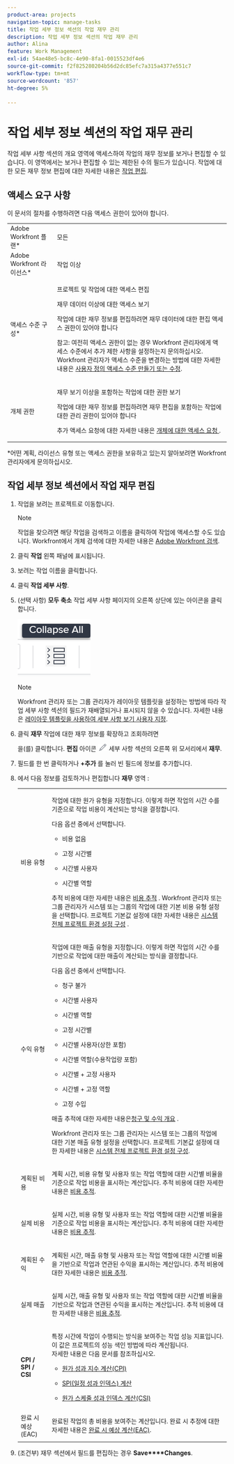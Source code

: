 ```yaml
---
product-area: projects
navigation-topic: manage-tasks
title: 작업 세부 정보 섹션의 작업 재무 관리
description: 작업 세부 정보 섹션의 작업 재무 관리
author: Alina
feature: Work Management
exl-id: 54ae48e5-bc8c-4e90-8fa1-0015523df4e6
source-git-commit: f2f825280204b56d2dc85efc7a315a4377e551c7
workflow-type: tm+mt
source-wordcount: '857'
ht-degree: 5%

---
```


# 작업 세부 정보 섹션의 작업 재무 관리

<!--
<p data-mc-conditions="QuicksilverOrClassic.Draft mode">(NOTE: some of the information (fields) in this article is also in the Edit tasks article; if you need to update one field, to it in both articles)</p>
-->

작업 세부 사항 섹션의 개요 영역에 액세스하여 작업의 재무 정보를 보거나 편집할 수 있습니다. 이 영역에서는 보거나 편집할 수 있는 제한된 수의 필드가 있습니다. 작업에 대한 모든 재무 정보 편집에 대한 자세한 내용은 [작업 편집](../../../manage-work/tasks/manage-tasks/edit-tasks.md).

## 액세스 요구 사항

이 문서의 절차를 수행하려면 다음 액세스 권한이 있어야 합니다.

<table style="table-layout:auto"> 
 <col> 
 <col> 
 <tbody> 
  <tr> 
   <td role="rowheader">Adobe Workfront 플랜*</td> 
   <td> <p>모든</p> </td> 
  </tr> 
  <tr> 
   <td role="rowheader">Adobe Workfront 라이선스*</td> 
   <td> <p>작업 이상</p> </td> 
  </tr> 
  <tr> 
   <td role="rowheader">액세스 수준 구성*</td> 
   <td> <p>프로젝트 및 작업에 대한 액세스 편집</p> <p>재무 데이터 이상에 대한 액세스 보기</p> <p>작업에 대한 재무 정보를 편집하려면 재무 데이터에 대한 편집 액세스 권한이 있어야 합니다</p> <p>참고: 여전히 액세스 권한이 없는 경우 Workfront 관리자에게 액세스 수준에서 추가 제한 사항을 설정하는지 문의하십시오. Workfront 관리자가 액세스 수준을 변경하는 방법에 대한 자세한 내용은 <a href="../../../administration-and-setup/add-users/configure-and-grant-access/create-modify-access-levels.md" class="MCXref xref">사용자 정의 액세스 수준 만들기 또는 수정</a>.</p> </td> 
  </tr> 
  <tr> 
   <td role="rowheader">개체 권한</td> 
   <td> <p>재무 보기 이상을 포함하는 작업에 대한 권한 보기</p> <p>작업에 대한 재무 정보를 편집하려면 재무 편집을 포함하는 작업에 대한 관리 권한이 있어야 합니다</p> <p>추가 액세스 요청에 대한 자세한 내용은 <a href="../../../workfront-basics/grant-and-request-access-to-objects/request-access.md" class="MCXref xref">개체에 대한 액세스 요청 </a>.</p> </td> 
  </tr> 
 </tbody> 
</table>

&#42;어떤 계획, 라이선스 유형 또는 액세스 권한을 보유하고 있는지 알아보려면 Workfront 관리자에게 문의하십시오.

## 작업 세부 정보 섹션에서 작업 재무 편집

1. 작업을 보려는 프로젝트로 이동합니다.

   >[!NOTE]
   >
   >작업을 찾으려면 해당 작업을 검색하고 이름을 클릭하여 작업에 액세스할 수도 있습니다. Workfront에서 개체 검색에 대한 자세한 내용은 [Adobe Workfront 검색](../../../workfront-basics/navigate-workfront/search/search-workfront.md).

1. 클릭 **작업** 왼쪽 패널에 표시됩니다.
1. 보려는 작업 이름을 클릭합니다.
1. 클릭 **작업 세부 사항**.
1. (선택 사항) **모두 축소** 작업 세부 사항 페이지의 오른쪽 상단에 있는 아이콘을 클릭합니다.

   ![](assets/collapse-all-icon-on-details-page.png)

   >[!NOTE]
   >
   >Workfront 관리자 또는 그룹 관리자가 레이아웃 템플릿을 설정하는 방법에 따라 작업 세부 사항 섹션의 필드가 재배열되거나 표시되지 않을 수 있습니다. 자세한 내용은 [레이아웃 템플릿을 사용하여 세부 사항 보기 사용자 지정](../../../administration-and-setup/customize-workfront/use-layout-templates/customize-details-view-layout-template.md).

1. 클릭 **재무** 작업에 대한 재무 정보를 확장하고 조회하려면

   을(를) 클릭합니다. **편집** 아이콘 ![](assets/edit-icon.png) 세부 사항 섹션의 오른쪽 위 모서리에서 **재무**.

1. 필드를 한 번 클릭하거나 **+추가** 를 눌러 빈 필드에 정보를 추가합니다.
1. 에서 다음 정보를 검토하거나 편집합니다 **재무** 영역 :

   <table style="table-layout:auto"> 
    <col> 
    <col> 
    <tbody> 
     <tr> 
      <td role="rowheader">비용 유형</td> 
      <td> <p>작업에 대한 원가 유형을 지정합니다. 이렇게 하면 작업의 시간 수를 기준으로 작업 비용이 계산되는 방식을 결정합니다. </p> <p>다음 옵션 중에서 선택합니다. </p> 
       <ul> 
        <li> <p>비용 없음</p> </li> 
        <li> <p>고정 시간별 </p> </li> 
        <li> <p> 시간별 사용자 </p> </li> 
        <li> <p> 시간별 역할</p> </li> 
       </ul> <p>추적 비용에 대한 자세한 내용은 <a href="../../../manage-work/projects/project-finances/track-costs.md" class="MCXref xref">비용 추적</a> . Workfront 관리자 또는 그룹 관리자가 시스템 또는 그룹의 작업에 대한 기본 비용 유형 설정을 선택합니다. 프로젝트 기본값 설정에 대한 자세한 내용은 <a href="../../../administration-and-setup/set-up-workfront/configure-system-defaults/set-project-preferences.md" class="MCXref xref">시스템 전체 프로젝트 환경 설정 구성</a> .</p> </td> 
     </tr> 
     <tr> 
      <td role="rowheader">수익 유형</td> 
      <td> <p>작업에 대한 매출 유형을 지정합니다. 이렇게 하면 작업의 시간 수를 기반으로 작업에 대한 매출이 계산되는 방식을 결정합니다. </p> <p>다음 옵션 중에서 선택합니다. </p> 
       <ul> 
        <li> <p> 청구 불가 </p> </li> 
        <li> <p>시간별 사용자 </p> </li> 
        <li> <p>시간별 역할 </p> </li> 
        <li> <p>고정 시간별 </p> </li> 
        <li> <p>시간별 사용자(상한 포함) </p> </li> 
        <li> <p>시간별 역할(수용작업량 포함) </p> </li> 
        <li> <p>시간별 + 고정 사용자 </p> </li> 
        <li> <p>시간별 + 고정 역할 </p> </li> 
        <li> <p>고정 수입 </p> </li> 
       </ul> <p>매출 추적에 대한 자세한 내용은<a href="../../../manage-work/projects/project-finances/billing-and-revenue-overview.md" class="MCXref xref">청구 및 수익 개요</a> . </p> <p>Workfront 관리자 또는 그룹 관리자는 시스템 또는 그룹의 작업에 대한 기본 매출 유형 설정을 선택합니다. 프로젝트 기본값 설정에 대한 자세한 내용은 <a href="../../../administration-and-setup/set-up-workfront/configure-system-defaults/set-project-preferences.md" class="MCXref xref">시스템 전체 프로젝트 환경 설정 구성</a>.</p> </td> 
     </tr> 
     <tr> 
      <td role="rowheader">계획된 비용</td> 
      <td> <p>계획 시간, 비용 유형 및 사용자 또는 작업 역할에 대한 시간별 비율을 기준으로 작업 비용을 표시하는 계산입니다. 추적 비용에 대한 자세한 내용은 <a href="../../../manage-work/projects/project-finances/track-costs.md" class="MCXref xref">비용 추적</a>. </p> </td> 
     </tr> 
     <tr> 
      <td role="rowheader">실제 비용</td> 
      <td> <p> 실제 시간, 비용 유형 및 사용자 또는 작업 역할에 대한 시간별 비율을 기준으로 작업 비용을 표시하는 계산입니다. 추적 비용에 대한 자세한 내용은 <a href="../../../manage-work/projects/project-finances/track-costs.md" class="MCXref xref">비용 추적</a>.</p> </td> 
     </tr> 
     <tr> 
      <td role="rowheader">계획된 수익</td> 
      <td> <p>계획된 시간, 매출 유형 및 사용자 또는 작업 역할에 대한 시간별 비율을 기반으로 작업과 연관된 수익을 표시하는 계산입니다. 추적 비용에 대한 자세한 내용은 <a href="../../../manage-work/projects/project-finances/track-costs.md" class="MCXref xref">비용 추적</a>.</p> </td> 
     </tr> 
     <tr> 
      <td role="rowheader">실제 매출</td> 
      <td> <p>실제 시간, 매출 유형 및 사용자 또는 작업 역할에 대한 시간별 비율을 기반으로 작업과 연관된 수익을 표시하는 계산입니다. 추적 비용에 대한 자세한 내용은 <a href="../../../manage-work/projects/project-finances/track-costs.md" class="MCXref xref">비용 추적</a>.</p> </td> 
     </tr> 
     <tr> 
      <td role="rowheader"><strong>CPI / SPI / CSI</strong> </td> 
      <td> <p>특정 시간에 작업이 수행되는 방식을 보여주는 작업 성능 지표입니다. 이 값은 프로젝트의 성능 색인 방법에 따라 계산됩니다.<br>자세한 내용은 다음 문서를 참조하십시오.</p> 
       <ul> 
        <li> <p><a href="../../../manage-work/projects/project-finances/calculate-cpi.md" class="MCXref xref">원가 성과 지수 계산(CPI)</a> </p> </li> 
        <li> <p><a href="../../../manage-work/projects/project-finances/calculate-spi.md" class="MCXref xref">SPI(일정 성과 인덱스) 계산 </a> </p> </li> 
        <li> <p> <p><a href="../../../manage-work/projects/project-finances/calculate-csi.md" class="MCXref xref">원가 스케줄 성과 인덱스 계산(CSI)</a> </p> </p> </li> 
       </ul> </td> 
     </tr> 
     <tr> 
      <td role="rowheader">완료 시 예상(EAC)</td> 
      <td> <p>완료된 작업의 총 비용을 보여주는 계산입니다. 완료 시 추정에 대한 자세한 내용은 <a href="../../../manage-work/projects/project-finances/calculate-eac.md" class="MCXref xref">완료 시 예상 계산(EAC)</a>.</p> </td> 
     </tr> 
    </tbody> 
   </table>

1. (조건부) 재무 섹션에서 필드를 편집하는 경우 **Save****Changes**.
